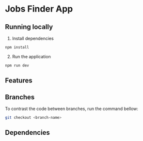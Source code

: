# Jobs Finder App

## Running locally

1. Install dependencies

```sh
npm install
```

2. Run the application

```sh
npm run dev
```

## Features

## Branches

To contrast the code between branches, run the command bellow:

```sh
git checkout <branch-name>
```

## Dependencies
